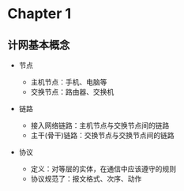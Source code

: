 # Chapter 1

## 计网基本概念

- 节点
  - 主机节点：手机、电脑等
  - 交换节点：路由器、交换机
- 链路
  - 接入网络链路：主机节点与交换节点间的链路
  - 主干(骨干)链路：交换节点与交换节点间的链路

- 协议
  - 定义：对等层的实体，在通信中应该遵守的规则
  - 协议规范了：报文格式、次序、动作